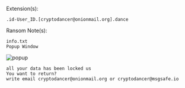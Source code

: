 Extension(s): 
```
.id-User_ID.[cryptodancer@onionmail.org].dance
```
Ransom Note(s): 
```
info.txt
Popup Window
```
![popup](https://github.com/user-attachments/assets/0a4a73aa-d55f-4326-9a03-1932e5fdaed7)
```
all your data has been locked us
You want to return?
write email cryptodancer@onionmail.org or cryptodancer@msgsafe.io
```
